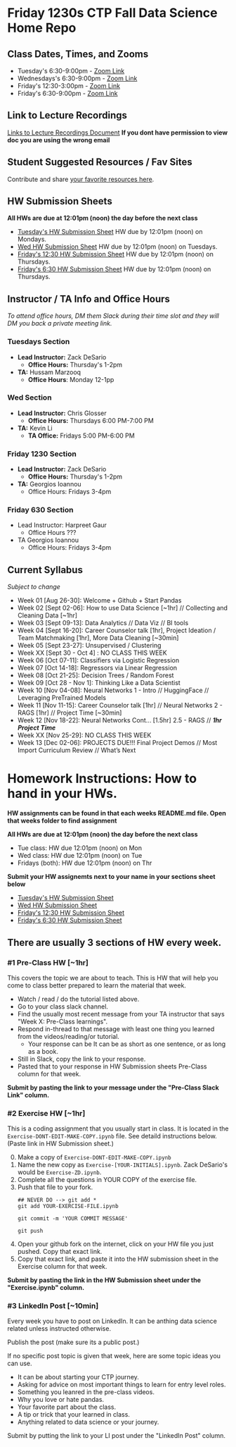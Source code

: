 # Friday 1230s CTP Fall Data Science Home Repo

## Class Dates, Times, and Zooms
* Tuesday's 6:30-9:00pm - [Zoom Link](https://us02web.zoom.us/j/82715357250?pwd=B8OYabXElJB3elcdQ0ad8NJqo4a6Gk.1)
* Wednesdays's 6:30-9:00pm - [Zoom Link](https://us02web.zoom.us/j/81988126754?pwd=6l3NNBocCM8AlJsXkAfrkcqaYsl9oi.1)
* Friday's 12:30-3:00pm - [Zoom Link](https://us02web.zoom.us/j/81495327576?pwd=zfQt1KpdRePS3zVSPsJteTgSVL6sXW.1)
* Friday's 6:30-9:00pm - [Zoom Link](https://us02web.zoom.us/j/83864100864?pwd=MCWryih5q0KteZaL59XdOC9RkC4Y3K.1)

## Link to Lecture Recordings
[Links to Lecture Recordings Document](https://docs.google.com/document/d/1eGvM5QWsY7otTTgp6ADVyZg5jR-8DJAn2bpBmrs2KLw/edit?usp=sharing)
**If you dont have permission to view doc you are using the wrong email**

## Student Suggested Resources / Fav Sites
Contribute and share [your favorite resources here](https://docs.google.com/document/d/1VdEt5eatJiXV-2OvJKsaeBENyU2sJsXM-KgLTUD5rdA/edit?usp=sharing).


## HW Submission Sheets
__All HWs are due at 12:01pm (noon) the day before the next class__

* [Tuesday's HW Submission Sheet](https://docs.google.com/spreadsheets/d/150MVMGhClrJ7NFAoukEvbZoujM3a_-7v9r9q4QihiAc/edit?gid=0#gid=0) HW due by 12:01pm (noon) on Mondays.
* [Wed HW Submission Sheet](https://docs.google.com/spreadsheets/d/1h3TcC5mDSPhOuRIHJnq5qr-MHsEXfVdDxgx9s1YHWRM/edit?usp=sharing) HW due by 12:01pm (noon) on Tuesdays.
* [Friday's 12:30 HW Submission Sheet](https://docs.google.com/spreadsheets/d/1jws-NeM5Ww4m903Xa8Vgdzcqi1LO3r_zXNQkNxeBk34/edit?usp=sharing) HW due by 12:01pm (noon) on Thursdays.
* [Friday's 6:30 HW Submission Sheet](https://docs.google.com/spreadsheets/d/1mIpyT3I08v-uU--gOqb0dVLy95jtnchKMAsAWXf_mus/edit?usp=sharing) HW due by 12:01pm (noon) on Thursdays.


## Instructor / TA Info and Office Hours
*To attend office hours, DM them Slack during their time slot and they will DM you back a private meeting link.*

### Tuesdays Section
* __Lead Instructor:__ Zack DeSario
    * __Office Hours:__ Thursday's 1-2pm 
* __TA:__  Hussam Marzooq
    * __Office Hours__: Monday 12-1pp

### Wed Section
* __Lead Instructor:__ Chris Glosser
    * __Office Hours:__ Thursdays 6:00 PM-7:00 PM
* __TA:__ Kevin Li
    * __TA Office:__ Fridays 5:00 PM-6:00 PM

### Friday 1230 Section
* __Lead Instructor:__ Zack DeSario
    * __Office Hours:__ Thursday's 1-2pm 
* __TA:__ Georgios Ioannou
    * Office Hours: Fridays 3-4pm

### Friday 630 Section
* Lead Instructor: Harpreet Gaur
    * Office Hours ???
* TA Georgios Ioannou
    * Office Hours: Fridays 3-4pm

## Current Syllabus 

*Subject to change* 
* Week 01 [Aug  26-30]: Welcome + Github + Start Pandas
* Week 02 [Sept 02-06]: How to use Data Science [~1hr] // Collecting and Cleaning Data [~1hr]
* Week 03 [Sept 09-13]: Data Analytics // Data Viz // BI tools 
* Week 04 [Sept 16-20]: Career Counselor talk [1hr], Project Ideation / Team Matchmaking [1hr], More Data Cleaning [~30min]
* Week 05 [Sept 23-27]: Unsupervised / Clustering 
* Week XX [Sept 30 - Oct 4] : NO CLASS THIS WEEK 
* Week 06 [Oct  07-11]: Classifiers via Logistic Regression 
* Week 07 [Oct  14-18]: Regressors via Linear Regression 
* Week 08 [Oct  21-25]: Decision Trees / Random Forest
* Week 09 [Oct  28 - Nov 1]: Thinking Like a Data Scientist
* Week 10 [Nov  04-08]: Neural Networks 1 - Intro // HuggingFace // Leveraging PreTrained Models
* Week 11 [Nov  11-15]: Career Counselor talk [1hr] // Neural Networks 2 - RAGS [1hr] // Project Time [~30min]
* Week 12 [Nov  18-22]: Neural Networks Cont... [1.5hr] 2.5 - RAGS //     ***1hr Project Time*** 
* Week XX [Nov  25-29]: NO CLASS THIS WEEK
* Week 13 [Dec  02-06]: PROJECTS DUE!!! Final Project Demos // Most Import Curriculum Review // What’s Next

# Homework Instructions: How to hand in your HWs.
__HW assignments can be found in that each weeks README.md file. Open that weeks folder to find assignment__

__All HWs are due at 12:01pm (noon) the day before the next class__

* Tue class:  HW due 12:01pm (noon) on Mon
* Wed class: HW due 12:01pm (noon) on Tue
* Fridays (both):  HW due 12:01pm (noon) on Thr

__Submit your HW assignemts next to your name in your sections sheet below__
* [Tuesday's HW Submission Sheet](https://docs.google.com/spreadsheets/d/150MVMGhClrJ7NFAoukEvbZoujM3a_-7v9r9q4QihiAc/edit?gid=0#gid=0)
* [Wed HW Submission Sheet](https://docs.google.com/spreadsheets/d/1h3TcC5mDSPhOuRIHJnq5qr-MHsEXfVdDxgx9s1YHWRM/edit?usp=sharing)
* [Friday's 12:30 HW Submission Sheet](https://docs.google.com/spreadsheets/d/1jws-NeM5Ww4m903Xa8Vgdzcqi1LO3r_zXNQkNxeBk34/edit?usp=sharing)
* [Friday's 6:30 HW Submission Sheet](https://docs.google.com/spreadsheets/d/1mIpyT3I08v-uU--gOqb0dVLy95jtnchKMAsAWXf_mus/edit?usp=sharing)

## There are usually 3 sections of HW every week.

### #1 Pre-Class HW [~1hr]
This covers the topic we are about to teach.  This is HW that will help you come to class better prepared to learn the material that week. 
* Watch / read / do the tutorial listed above. 
* Go to your class slack channel.  
* Find the usually most recent message from your TA instructor that says "Week X: Pre-Class learnings". 
* Respond in-thread to that message with least one thing you learned from the videos/reading/or tutorial. 
	* Your response can be It can be as short as one sentence, or as long as a book. 
* Still in Slack, copy the link to your response. 
* Pasted that to your response in HW Submission sheets Pre-Class column for that week.

__Submit by pasting the link to your message under the "Pre-Class Slack Link" column.__ 

### #2 Exercise HW [~1hr]
This is a coding assignment that you usually start in class.  It is located in the `Exercise-DONT-EDIT-MAKE-COPY.ipynb` file.  See detaild instructions below. (Paste link in HW Submission sheet.)

0. Make a copy of `Exercise-DONT-EDIT-MAKE-COPY.ipynb`
0. Name the new copy as `Exercise-[YOUR-INITIALS].ipynb`. Zack DeSario's would be `Exercise-ZD.ipynb`.
0. Complete all the questions in YOUR COPY of the exercise file.
0. Push that file to your fork. 
    ```
    ## NEVER DO --> git add *
    git add YOUR-EXERCISE-FILE.ipynb

    git commit -m 'YOUR COMMIT MESSAGE'
    
    git push
    ```
0. Open your github fork on the internet, click on your HW file you just pushed. Copy that exact link. 
0. Copy that exact link, and paste it into the HW submission sheet in the Exercise column for that week. 

__Submit by pasting the link in the HW Submission sheet under the "Exercise.ipynb" column.__

### #3 LinkedIn Post [~10min]
Every week you have to post on LinkedIn. It can be anthing data science related unless instructed otherwise. 

Publish the post (make sure its a public post.) 

If no specific post topic is given that week, here are some topic ideas you can use. 
* It can be about starting your CTP journey. 
* Asking for advice on most important things to learn for entry level roles. 
* Something you leanred in the pre-class videos. 
* Why you love or hate pandas. 
* Your favorite part about the class. 
* A tip or trick that your learned in class. 
* Anything related to data science or your journey. 

Submit by putting the link to your LI post under the "LinkedIn Post" column. 